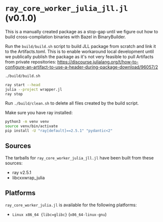 # `ray_core_worker_julia_jll.jl` (v0.1.0)

This is a manually created package as a stop-gap until we figure out how to build cross-compilation binaries with Bazel in BinaryBuilder.

Run the `build/build.sh` script to build JLL package from scratch and link it to the Artifacts.toml.
This is to enable workaround local development until we publically publish the package as it's not very feasible to pull Artifacts from private repositories:
https://discourse.julialang.org/t/how-to-configure-an-artifact-to-use-a-header-during-package-download/96057/2

```sh
./build/build.sh

ray start --head
julia --project wrapper.jl
ray stop
```

Run `./build/clean.sh` to delete all files created by the build script.

Make sure you have ray installed:
```sh
python3 -m venv venv
source venv/bin/activate
pip install -U "ray[default]==2.5.1" "pydantic<2"
```

## Sources

The tarballs for `ray_core_worker_julia_jll.jl` have been built from these sources:

* ray v2.5.1
* libcxxwrap_julia

## Platforms

`ray_core_worker_julia.jl` is available for the following platforms:

* `Linux x86_64 {libc=glibc}` (`x86_64-linux-gnu`)

